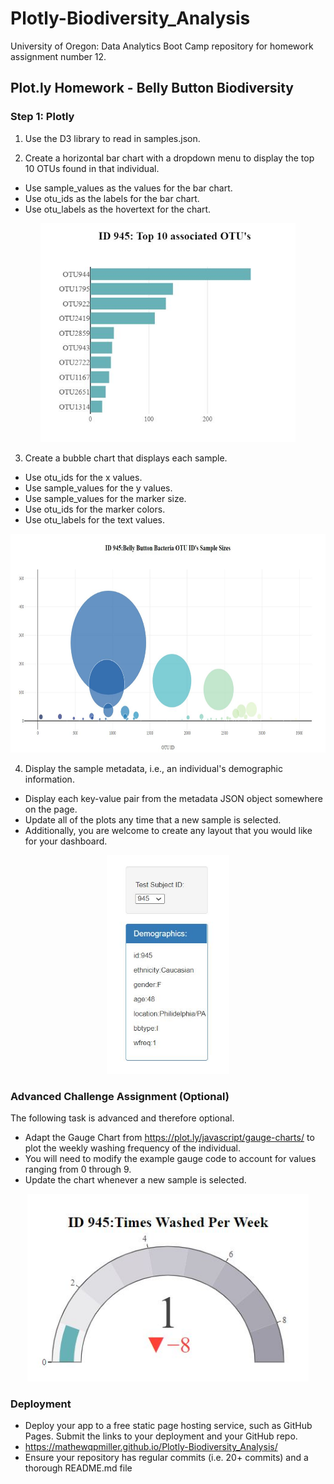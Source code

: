 # Plotly-Biodiversity_Analysis
University of Oregon: Data Analytics Boot Camp repository for homework assignment number 12.

## Plot.ly Homework - Belly Button Biodiversity

### Step 1: Plotly
1) Use the D3 library to read in samples.json.

2) Create a horizontal bar chart with a dropdown menu to display the top 10 OTUs found in that individual.
* Use sample_values as the values for the bar chart.
* Use otu_ids as the labels for the bar chart.
* Use otu_labels as the hovertext for the chart.

<p align="center">
    <img src="images/my_bar_chart.jpg" height ="350">
</p>

3) Create a bubble chart that displays each sample.
* Use otu_ids for the x values.
* Use sample_values for the y values.
* Use sample_values for the marker size.
* Use otu_ids for the marker colors.
* Use otu_labels for the text values.

<p align="center">
    <img src="images/my_bubble_plot.jpg" height ="350">
</p>

4) Display the sample metadata, i.e., an individual's demographic information.
* Display each key-value pair from the metadata JSON object somewhere on the page.
* Update all of the plots any time that a new sample is selected.
* Additionally, you are welcome to create any layout that you would like for your dashboard.

<p align="center">
    <img src="images/my_demographics_panel.jpg" height ="350">
</p>

### Advanced Challenge Assignment (Optional)
The following task is advanced and therefore optional.
* Adapt the Gauge Chart from https://plot.ly/javascript/gauge-charts/ to plot the weekly washing frequency of the individual.
* You will need to modify the example gauge code to account for values ranging from 0 through 9.
* Update the chart whenever a new sample is selected.

<p align="center">
    <img src="images/my_guage_indicator.jpg" height ="300">
</p>

### Deployment
* Deploy your app to a free static page hosting service, such as GitHub Pages. Submit the links to your deployment and your GitHub repo.
* https://mathewqpmiller.github.io/Plotly-Biodiversity_Analysis/
* Ensure your repository has regular commits (i.e. 20+ commits) and a thorough README.md file


